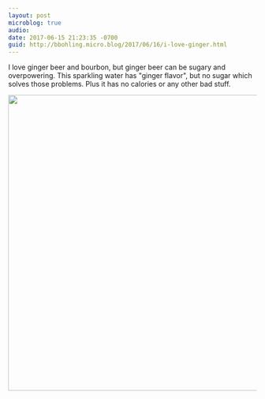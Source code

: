 ```yaml
---
layout: post
microblog: true
audio: 
date: 2017-06-15 21:23:35 -0700
guid: http://bbohling.micro.blog/2017/06/16/i-love-ginger.html
---
```

I love ginger beer and bourbon, but ginger beer can be sugary and overpowering. This sparkling water has "ginger flavor", but no sugar which solves those problems. Plus it has no calories or any other bad stuff.

<img src="http://bbohling.micro.blog/uploads/2017/d4b69a4565.jpg" width="600" height="600" style="height: auto" />
